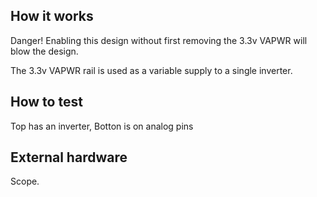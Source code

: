 <!---

This file is used to generate your project datasheet. Please fill in the information below and delete any unused
sections.

You can also include images in this folder and reference them in the markdown. Each image must be less than
512 kb in size, and the combined size of all images must be less than 1 MB.
-->

## How it works

Danger! Enabling this design without first removing the 3.3v VAPWR will blow the design.

The 3.3v VAPWR rail is used as a variable supply to a single inverter. 

## How to test

Top has an inverter, Botton is on analog pins

## External hardware

Scope.
